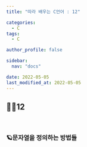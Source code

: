 ```yaml
---
title: "따라 배우는 C언어 : 12"

categories:
  - C
tags:
  - C

author_profile: false

sidebar:
  nav: "docs"

date: 2022-05-05
last_modified_at: 2022-05-05
---
```


## 🙇‍♀️12

<br>

### 🪐문자열을 정의하는 방법들


